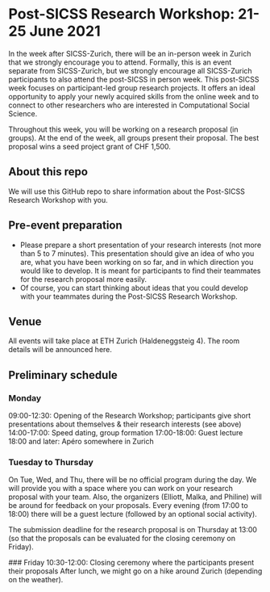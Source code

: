 # Post-SICSS Research Workshop: 21-25 June 2021

In the week after SICSS-Zurich, there will be an in-person week in Zurich that we strongly encourage you to attend. Formally, this is an event separate from SICSS-Zurich, but we strongly encourage all SICSS-Zurich participants to also attend the post-SICSS in person week. This post-SICSS week focuses on participant-led group research projects. It offers an ideal opportunity to apply your newly acquired skills from the online week and to connect to other researchers who are interested in Computational Social Science.

Throughout this week, you will be working on a research proposal (in groups). At the end of the week, all groups present their proposal. The best proposal wins a seed project grant of CHF 1,500.

## About this repo
We will use this GitHub repo to share information about the Post-SICSS Research Workshop with you.

## Pre-event preparation
- Please prepare a short presentation of your research interests (not more than 5 to 7 minutes). This presentation should give an idea of who you are, what you have been working on so far, and in which direction you would like to develop. It is meant for participants to find their teammates for the research proposal more easily.
- Of course, you can start thinking about ideas that you could develop with your teammates during the Post-SICSS Research Workshop.

## Venue
All events will take place at ETH Zurich (Haldeneggsteig 4). The room details will be announced here.

## Preliminary schedule

### Monday
09:00-12:30: Opening of the Research Workshop; participants give short presentations about themselves & their research interests (see above)
14:00-17:00: Speed dating, group formation
17:00-18:00: Guest lecture
18:00 and later: Apéro somewhere in Zurich

### Tuesday to Thursday
On Tue, Wed, and Thu, there will be no official program during the day. We will provide you with a space where you can work on your research proposal with your team. Also, the organizers (Elliott, Malka, and Philine) will be around for feedback on your proposals.
Every evening (from 17:00 to 18:00) there will be a guest lecture (followed by an optional social activity).

The submission deadline for the research proposal is on Thursday at 13:00 (so that the proposals can be evaluated for the closing ceremony on Friday).

### Friday
10:30-12:00: Closing ceremony where the participants present their proposals
After lunch, we might go on a hike around Zurich (depending on the weather).

